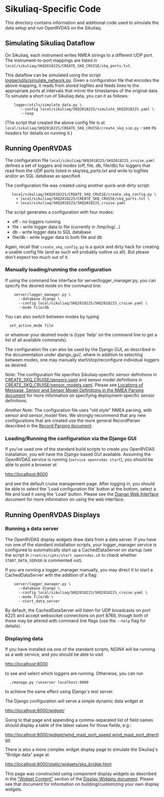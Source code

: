 # Sikuliaq-Specific Code

This directory contains information and additional code used to
simulate the data setup and run OpenRVDAS on the Sikuliaq.

## Simulating Sikuliaq Dataflow

On Sikuliaq, each instrument writes NMEA strings to a different UDP
port. The instrument-to-port mappings are listed in
``local/sikuliaq/SKQ201822S/CREATE_SKQ_CRUISE/skq_ports.txt``.

This dataflow can be simulated using the script
[logger/utils/simulate_network.py](../../logger/utils/simulate_network.py). Given a configuration file that encodes the above mapping, it
reads from stored logfiles and feeds lines to the appropriate ports at
intervals that mirror the timestamps of the original data. To simulate
a short run of Sikuliaq data, you can it as follows:

```
    logger/utils/simulate_data.py \
       --config local/sikuliaq/SKQ201822S/simulate_SKQ201822S.yaml \
       --loop
```

(The script that created the above config file is at
``local/sikuliaq/SKQ201822S/CREATE_SKQ_CRUISE/create_skq_sim.py`` - see its
headers for details on running it.)

## Running OpenRVDAS

The configuration file `local/sikuliaq/SKQ201822S/SKQ201822S_cruise.yaml`
defines a set of loggers and modes (off, file, db, file/db) for
loggers that read from the UDP ports listed in skq/skq_ports.txt and
write to logfiles and/or an SQL database as specified.

The configuration file was created using another quick-and-dirty script:

```
   local/sikuliaq/SKQ201822S/CREATE_SKQ_CRUISE/create_skq_config.py \
     < local/sikuliaq/SKQ201822S/CREATE_SKQ_CRUISE/skq_ports.txt \
     > local/sikuliaq/SKQ201822S/SKQ201822S_cruise.yaml
```

The script generates a configuration with four modes:

  - off - no loggers running
  - file - write logger data to file (currently in /tmp/log/...)
  - db - write logger data to SQL database
  - file/db - write logger data to both file and db

Again, recall that `create_skq_config.py` is a quick and dirty hack for
creating a usable config file (and as such will probably outlive us
all). But please don't expect too much out of it.

### Manually loading/running the configuration

If using the command line interface for server/logger_manager.py,
you can specify the desired mode on the command line:

```
    server/logger_manager.py \
      --database django \
      --config local/sikuliaq/SKQ201822S/SKQ201822S_cruise.yaml \
      --mode file/db
```

You can also switch between modes by typing

```
  set_active_mode file
```

or whatever your desired mode is (type 'help' on the command line to get a list of all available commands).

The configuration file can also be used by the Django GUI, as
described in the documentation under django_gui/, where in addition to
selecting between modes, one may manually start/stop/reconfigure
individual loggers as desired.

*Note:* The configuration file specifies Sikuliaq-specific sensor
definitions in [CREATE\_SKQ\_CRUISE/sensors.yaml](CREATE_SKQ_CRUISE/sensors.yaml) and sensor model definitions
in [CREATE\_SKQ\_CRUISE/sensor_models.yaml](CREATE_SKQ_CRUISE/sensor_models.yaml). Please see [Locations of Message,
Sensor and Sensor Model Definitions in the NMEA Parsing
document](../../docs/nmea_parser.md#locations-of-message-sensor-and-sensor-model-definitions)
for more information on specifying deployment-specific sensor
definitions.

*Another Note:* The configuration file uses "old style" NMEA parsing, with sensor and sensor_model files. We strongly recommend that any new configurations that are created use the more general RecordParser described in the [Record Parsing document](../../docs/parsing).

### Loading/Running the configuration via the Django GUI

If you've used one of the standard build scripts to create you
OpenRVDAS installation, you will have the Django-based GUI
available. Assuming the OpenRVDAS service is running (```service
openrvdas start```), you should be able to point a browser at

   [http://localhost:8000](http://localhost:8000)

and see the default cruise management page. After logging in, you
should be able to select the 'Load configuration file' button at the
bottom, select a file and load it using the 'Load' button. Please see
the [Django Web Interface](../../docs/django_interface.md) document
for more information on using the web interface.

## Running OpenRVDAS Displays

### Running a data server

The OpenRVDAS display widgets draw data from a data server. If you
have run one of the standard installation scripts, your logger_manager
service is configured to automatically start up a CachedDataServer on
startup (see the script in ``/root/scripts/start_openrvdas.sh`` to
check whether ``START_DATA_SERVER`` is commented out).

If you are running a logger_manager manually, you may direct it to start a CachedDataServer with the addition of a flag:

```
    server/logger_manager.py \
      --database django \
      --config local/sikuliaq/SKQ201822S/SKQ201822S_cruise.yaml \
      --mode file/db \
      --start_data_server
```
By default, the CachedDataServer will listen for UDP broadcasts on
port 6225 and accept websocket connections on port 8766, though both
of these may be altered with command line flags (use the ``--help``
flag for details).

### Displaying data

If you have installed via one of the standard scripts, NGINX will be
running as a web service, and you should be able to visit

   [http://localhost:8000](http://localhost:8000)

to see and select which loggers are running. Otherwise, you can run

```
  ./manage.py runserver localhost:8000
```
to achieve the same effect using Django's test server.

The Django configuration will serve a simple dynamic data widget at

   [http://localhost:8000/widget/](http://localhost:8000/widget/)

Going to that page and appending a comma-separated list of field names should display a table of the latest values for those fields, e.g.:

   [http://localhost:8000/widget/wind\_mast\_port\_speed,wind_mast\_port\_direction](http://localhost:8000/widget/wind_mast_port_speed,wind_mast_port_direction)

There is also a more complex widget display page to simulate the Sikuliaq's "Bridge data" page at

   [http://localhost:8000/static/widgets/skq\_bridge.html](http://localhost:8000/static/widgets/skq_bridge.html)

This page was constructed using component display widgets as described in the ["Widget Content"](../docs/display_widgets.md#widget-content) section of the [Display Widgets document](docs/display_widgets.md). Please see that document for information on building/customizing your own display widgets.
